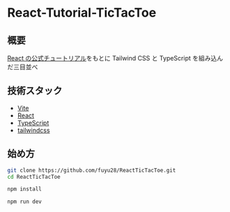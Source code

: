 # React-Tutorial-TicTacToe

## 概要

[React の公式チュートリアル](https://ja.react.dev/learn/tutorial-tic-tac-toe)をもとに Tailwind CSS と TypeScript を組み込んだ三目並べ

## 技術スタック

- [Vite](https://ja.vite.dev/)
- [React](https://ja.react.dev/)
- [TypeScript](https://www.typescriptlang.org/)
- [tailwindcss](https://tailwindcss.com/)

## 始め方

```sh
git clone https://github.com/fuyu28/ReactTicTacToe.git
cd ReactTicTacToe

npm install

npm run dev
```
